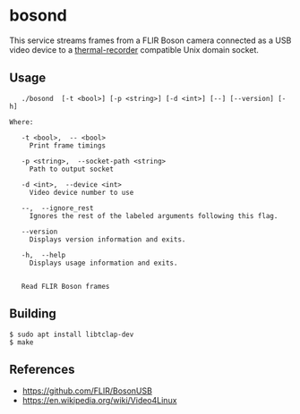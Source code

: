# bosond

This service streams frames from a FLIR Boson camera connected as a
USB video device to a
[thermal-recorder](https://github.com/TheCacophonyProject/thermal-recorder)
compatible Unix domain socket.


## Usage

```
   ./bosond  [-t <bool>] [-p <string>] [-d <int>] [--] [--version] [-h]

Where:

   -t <bool>,  -- <bool>
     Print frame timings

   -p <string>,  --socket-path <string>
     Path to output socket

   -d <int>,  --device <int>
     Video device number to use

   --,  --ignore_rest
     Ignores the rest of the labeled arguments following this flag.

   --version
     Displays version information and exits.

   -h,  --help
     Displays usage information and exits.


   Read FLIR Boson frames
```

## Building

```
$ sudo apt install libtclap-dev
$ make
```

## References

- https://github.com/FLIR/BosonUSB
- https://en.wikipedia.org/wiki/Video4Linux

